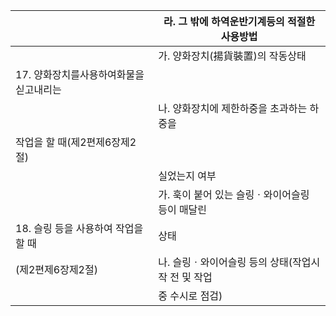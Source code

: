 |  | 라. 그 밖에 하역운반기계등의 적절한 사용방법 |
| --- | --- |
|  | 가. 양화장치(揚貨裝置)의 작동상태 |
| 17. 양화장치를사용하여화물을싣고내리는 |  |
|  | 나. 양화장치에 제한하중을 초과하는 하중을 |
| 작업을 할 때(제2편제6장제2절) |  |
|  | 실었는지 여부 |
|  | 가. 훅이 붙어 있는 슬링ㆍ와이어슬링 등이 매달린 |
| 18. 슬링 등을 사용하여 작업을 할 때 | 상태 |
| (제2편제6장제2절) | 나. 슬링ㆍ와이어슬링 등의 상태(작업시작 전 및 작업 |
|  | 중 수시로 점검) |